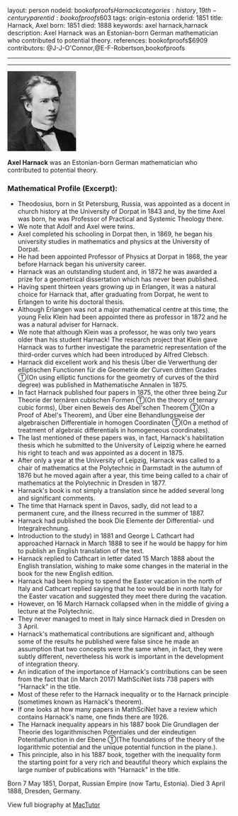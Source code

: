 layout: person
nodeid: bookofproofs$Harnack
categories: history,19th-century
parentid: bookofproofs$603
tags: origin-estonia
orderid: 1851
title: Harnack, Axel
born: 1851
died: 1888
keywords: axel harnack,harnack
description: Axel Harnack was an Estonian-born German mathematician who contributed to potential theory.
references: bookofproofs$6909
contributors: @J-J-O'Connor,@E-F-Robertson,bookofproofs

---



---

![Harnack.jpg](https://github.com/bookofproofs/bookofproofs.github.io/blob/main/_sources/_assets/images/portraits/Harnack.jpg?raw=true)

**Axel Harnack** was an Estonian-born German mathematician who contributed to potential theory.

### Mathematical Profile (Excerpt):
* Theodosius, born in St Petersburg, Russia, was appointed as a docent in church history at the University of Dorpat in 1843 and, by the time Axel was born, he was Professor of Practical and Systemic Theology there.
* We note that Adolf and Axel were twins.
* Axel completed his schooling in Dorpat then, in 1869, he began his university studies in mathematics and physics at the University of Dorpat.
* He had been appointed Professor of Physics at Dorpat in 1868, the year before Harnack began his university career.
* Harnack was an outstanding student and, in 1872 he was awarded a prize for a geometrical dissertation which has never been published.
* Having spent thirteen years growing up in Erlangen, it was a natural choice for Harnack that, after graduating from Dorpat, he went to Erlangen to write his doctoral thesis.
* Although Erlangen was not a major mathematical centre at this time, the young Felix Klein had been appointed there as professor in 1872 and he was a natural adviser for Harnack.
* We note that although Klein was a professor, he was only two years older than his student Harnack! The research project that Klein gave Harnack was to further investigate the parametric representation of the third-order curves which had been introduced by Alfred Clebsch.
* Harnack did excellent work and his thesis Über die Verwerthung der elliptischen Functionen für die Geometrie der Curven dritten Grades Ⓣ(On using elliptic functions for the geometry of curves of the third degree) was published in Mathematische Annalen in 1875.
* In fact Harnack published four papers in 1875, the other three being Zur Theorie der ternären cubischen Formen Ⓣ(On the theory of ternary cubic forms), Über einen Beweis des Abel'schen Theorem Ⓣ(On a Proof of Abel's Theorem), and Über eine Behandlungsweise der algebraischen Differentiale in homogen Coordinaten Ⓣ(On a method of treatment of algebraic differentials in homogeneous coordinates).
* The last mentioned of these papers was, in fact, Harnack's habilitation thesis which he submitted to the University of Leipzig where he earned his right to teach and was appointed as a docent in 1875.
* After only a year at the University of Leipzig, Harnack was called to a chair of mathematics at the Polytechnic in Darmstadt in the autumn of 1876 but he moved again after a year, this time being called to a chair of mathematics at the Polytechnic in Dresden in 1877.
* Harnack's book is not simply a translation since he added several long and significant comments.
* The time that Harnack spent in Davos, sadly, did not lead to a permanent cure, and the illness recurred in the summer of 1887.
* Harnack had published the book Die Elemente der Differential- und Integralrechnung.
* Introduction to the study) in 1881 and George L Cathcart had approached Harnack in March 1888 to see if he would be happy for him to publish an English translation of the text.
* Harnack replied to Cathcart in letter dated 15 March 1888 about the English translation, wishing to make some changes in the material in the book for the new English edition.
* Harnack had been hoping to spend the Easter vacation in the north of Italy and Cathcart replied saying that he too would be in north Italy for the Easter vacation and suggested they meet there during the vacation.
* However, on 16 March Harnack collapsed when in the middle of giving a lecture at the Polytechnic.
* They never managed to meet in Italy since Harnack died in Dresden on 3 April.
* Harnack's mathematical contributions are significant and, although some of the results he published were false since he made an assumption that two concepts were the same when, in fact, they were subtly different, nevertheless his work is important in the development of integration theory.
* An indication of the importance of Harnack's contributions can be seen from the fact that (in March 2017) MathSciNet lists 738 papers with "Harnack" in the title.
* Most of these refer to the Harnack inequality or to the Harnack principle (sometimes known as Harnack's theorem).
* If one looks at how many papers in MathSciNet have a review which contains Harnack's name, one finds there are 1926.
* The Harnack inequality appears in his 1887 book Die Grundlagen der Theorie des logarithmischen Potentiales und der eindeutigen Potentialfunction in der Ebene Ⓣ(The foundations of the theory of the logarithmic potential and the unique potential function in the plane.).
* This principle, also in his 1887 book, together with the inequality form the starting point for a very rich and beautiful theory which explains the large number of publications with "Harnack" in the title.

Born 7 May 1851, Dorpat, Russian Empire (now Tartu, Estonia). Died 3 April 1888, Dresden, Germany.

View full biography at [MacTutor](https://mathshistory.st-andrews.ac.uk/Biographies/Harnack/)
